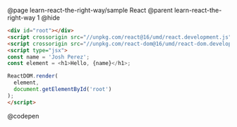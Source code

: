 @page learn-react-the-right-way/sample React
@parent learn-react-the-right-way 1
@hide

```html
<div id="root"></div>
<script crossorigin src="//unpkg.com/react@16/umd/react.development.js"></script>
<script crossorigin src="//unpkg.com/react-dom@16/umd/react-dom.development.js"></script>
<script type="jsx">
const name = 'Josh Perez';
const element = <h1>Hello, {name}</h1>;

ReactDOM.render(
  element,
  document.getElementById('root')
);
</script>
```
@codepen
